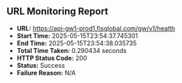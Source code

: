 ## URL Monitoring Report

- **URL:** https://api-gw1-prod1.fisglobal.com/gw/v1/health
- **Start Time:** 2025-05-15T23:54:37.745301
- **End Time:** 2025-05-15T23:54:38.035735
- **Total Time Taken:** 0.290434 seconds
- **HTTP Status Code:** 200
- **Status:** Success
- **Failure Reason:** N/A
